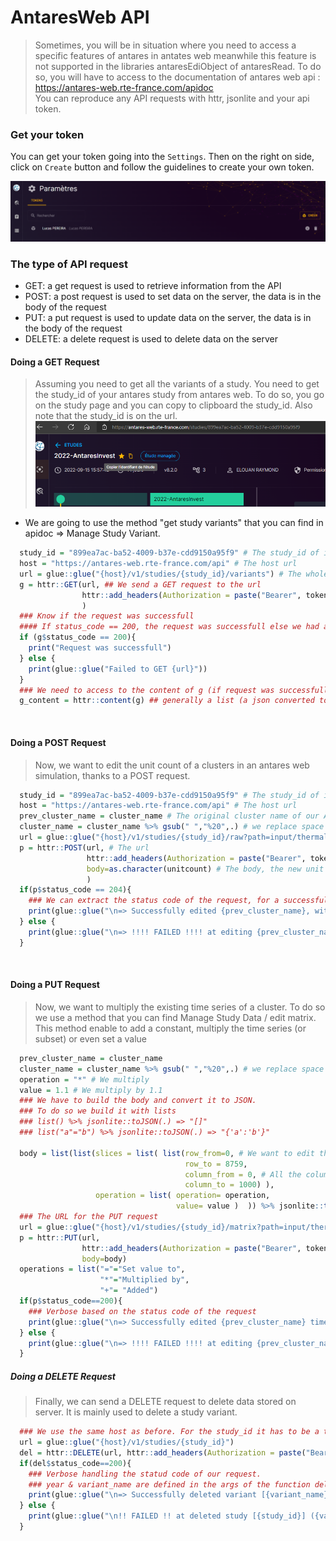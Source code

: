
# AntaresWeb API 

> Sometimes, you will be in situation where you need to access a specific features of antares in antates web meanwhile this feature is not supported in the libraries antaresEdiObject of antaresRead.
To do so, you will have to access to the documentation of antares web api : <https://antares-web.rte-france.com/apidoc> <br/>
You can reproduce any API requests with httr, jsonlite and your api token.

### Get your token

You can get your token going into the `Settings`. Then on the right on side, click on `Create` button and follow the guidelines to create your own token. 

![get_your_token](picture/get_token.PNG)

### The type of API request

* GET: a get request is used to retrieve information from the API
* POST: a post request is used to set data on the server, the data is in the body of the request
* PUT: a put request is used to update data on the server, the data is in the body of the request
* DELETE: a delete request is used to delete data on the server

#### Doing a GET Request

> Assuming you need to get all the variants of a study. You need to get the study_id of your antares study from antares web. To do so, you go on the study page and you can copy to clipboard the study_id. Also note that the study_id is on the url.
![](picture/extract_study_id.png)

* We are going to use the method "get study variants" that you can find in apidoc => Manage Study Variant.

```R
  study_id = "899ea7ac-ba52-4009-b37e-cdd9150a95f9" # The study_id of interest
  host = "https://antares-web.rte-france.com/api" # The host url
  url = glue::glue("{host}/v1/studies/{study_id}/variants") # The whole url of the method.
  g = httr::GET(url, ## We send a GET request to the url 
                httr::add_headers(Authorization = paste("Bearer", token, sep = " ")) # The headers help us to authorize our request with our token. 
                )
  ### Know if the request was successfull
  #### If status_code == 200, the request was successfull else we had an issue
  if (g$status_code == 200){
    print("Request was successfull")
  } else {
    print(glue::glue("Failed to GET {url}"))
  }
  ### We need to access to the content of g (if request was successfull)
  g_content = httr::content(g) ## generally a list (a json converted to a list)
```

<br/>

#### Doing a POST Request

> Now, we want to edit the unit count of a clusters in an antares web simulation, thanks to a POST request.

```R
  study_id = "899ea7ac-ba52-4009-b37e-cdd9150a95f9" # The study_id of interest
  host = "https://antares-web.rte-france.com/api" # The host url
  prev_cluster_name = cluster_name # The original cluster name of our API
  cluster_name = cluster_name %>% gsub(" ","%20",.) # we replace space by "%20" to fill API url
  url = glue::glue("{host}/v1/studies/{study_id}/raw?path=input/thermal/clusters/{area}/list/{cluster_name}/unitcount") ## The url we want to edit
  p = httr::POST(url, # The url
                 httr::add_headers(Authorization = paste("Bearer", token, sep = " ")), # Authorization headers
                 body=as.character(unitcount) # The body, the new unit count
                 )
  if(p$status_code == 204){
    ### We can extract the status code of the request, for a successfull POST request, status_code is 204
    print(glue::glue("\n=> Successfully edited {prev_cluster_name}, with new UC: {unitcount}"))
  } else {
    print(glue::glue("\n=> !!!! FAILED !!!! at editing {prev_cluster_name} for {study_id}"))
  }
```

<br/>

#### Doing a PUT Request

> Now, we want to multiply the existing time series of a cluster. To do so we use a method that you can find Manage Study Data / edit matrix. This method enable to add a constant, multiply the time series (or subset) or even set a value

```R
  prev_cluster_name = cluster_name
  cluster_name = cluster_name %>% gsub(" ","%20",.) # we replace space by "%20" to fill API url
  operation = "*" # We multiply
  value = 1.1 # We multiply by 1.1
  ### We have to build the body and convert it to JSON.
  ### To do so we build it with lists
  ### list() %>% jsonlite::toJSON(.) => "[]"
  ### list("a"="b") %>% jsonlite::toJSON(.) => "{'a':'b'}"

  body = list(list(slices = list( list(row_from=0, # We want to edit the whole matrix 
                                       row_to = 8759,
                                       column_from = 0, # All the columns of the time series
                                       column_to = 1000) ),
                   operation = list( operation= operation,
                                     value= value )  )) %>% jsonlite::toJSON(.,auto_unbox=T,pretty=T)
  ### The URL for the PUT request
  url = glue::glue("{host}/v1/studies/{study_id}/matrix?path=input/thermal/series/{area}/{cluster_name}/series")
  p = httr::PUT(url, 
                httr::add_headers(Authorization = paste("Bearer", token, sep = " ")),
                body=body)
  operations = list("="="Set value to",
                    "*"="Multiplied by",
                    "+"= "Added")
  if(p$status_code==200){
    ### Verbose based on the status code of the request
    print(glue::glue("\n=> Successfully edited {prev_cluster_name} timeseries - {operations[[operation]]} {value}"))
  } else {
    print(glue::glue("\n=> !!!! FAILED !!!! at editing {prev_cluster_name} for {study_id}"))
  }
```

##### Doing a DELETE Request

> Finally, we can send a DELETE request to delete data stored on server. It is mainly used to delete a study variant.

```R
  ### We use the same host as before. For the study_id it has to be a the study_id of a VARIANT. DO NOT DELETE the reference study.
  url = glue::glue("{host}/v1/studies/{study_id}")
  del = httr::DELETE(url, httr::add_headers(Authorization = paste("Bearer", token, sep = " "))) ## We add authorization headers & set the url
  if(del$status_code==200){
    ### Verbose handling the statud code of our request.
    ### year & variant_name are defined in the args of the function delete_study_antares_web (cf. antares_web_utils.R)
    print(glue::glue("\n=> Successfully deleted variant [{variant_name}] from [{year}]"))
  } else {
    print(glue::glue("\n!! FAILED !! at deleted study [{study_id}] ({variant_name} of {year})"))
  }

```

<br/>